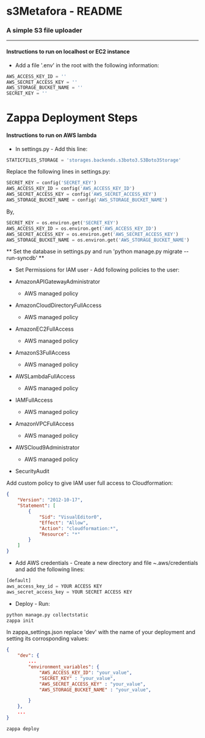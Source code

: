  
# s3Metafora - README
### A simple S3 file uploader
---
#### Instructions to run on localhost or EC2 instance

* Add a file '.env' in the root with the following information:
```python
AWS_ACCESS_KEY_ID = ''
AWS_SECRET_ACCESS_KEY = ''
AWS_STORAGE_BUCKET_NAME = ''
SECRET_KEY = ''
```

# Zappa Deployment Steps


#### Instructions to run on AWS lambda

* In settings.py -
Add this line:
```python
STATICFILES_STORAGE = 'storages.backends.s3boto3.S3Boto3Storage'
```
Replace the following lines in settings.py:
```python
SECRET_KEY = config('SECRET_KEY')
AWS_ACCESS_KEY_ID = config('AWS_ACCESS_KEY_ID')
AWS_SECRET_ACCESS_KEY = config('AWS_SECRET_ACCESS_KEY')
AWS_STORAGE_BUCKET_NAME = config('AWS_STORAGE_BUCKET_NAME')
```

By,
```python
SECRET_KEY = os.environ.get('SECRET_KEY')
AWS_ACCESS_KEY_ID = os.environ.get('AWS_ACCESS_KEY_ID')
AWS_SECRET_ACCESS_KEY = os.environ.get('AWS_SECRET_ACCESS_KEY')
AWS_STORAGE_BUCKET_NAME = os.environ.get('AWS_STORAGE_BUCKET_NAME')
```

** Set the database in settings.py and run 'python manage.py migrate --run-syncdb' **


* Set Permissions for IAM user -
Add following policies to the user:


* AmazonAPIGatewayAdministrator
	* AWS managed policy
* AmazonCloudDirectoryFullAccess
	* AWS managed policy
* AmazonEC2FullAccess
	* AWS managed policy
* AmazonS3FullAccess
	* AWS managed policy
* AWSLambdaFullAccess
	* AWS managed policy
* IAMFullAccess
	* AWS managed policy
* AmazonVPCFullAccess
	* AWS managed policy
* AWSCloud9Administrator
	* AWS managed policy
* SecurityAudit

Add custom policy to give IAM user full access to Cloudformation:
```json
{
    "Version": "2012-10-17",
    "Statement": [
        {
            "Sid": "VisualEditor0",
            "Effect": "Allow",
            "Action": "cloudformation:*",
            "Resource": "*"
        }
    ]
}
```
* Add AWS credentials -
Create a new directory and file ~.aws/credentials and add the following lines:
```python
[default]
aws_access_key_id = YOUR ACCESS KEY
aws_secret_access_key = YOUR SECRET ACCESS KEY
```
* Deploy -
Run:  
```sh
python manage.py collectstatic
zappa init
```
In zappa_settings.json replace 'dev' with the name of your deployment and setting its corrosponding values:
```json
{
    "dev": {
        ...
        "environment_variables": {
            "AWS_ACCESS_KEY_ID": "your_value",
            "SECRET_KEY" : "your_value",
            "AWS_SECRET_ACCESS_KEY" : "your_value",
            "AWS_STORAGE_BUCKET_NAME" : "your_value",

        }
    },
    ...
}
```
```sh
zappa deploy
```

